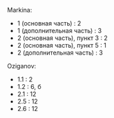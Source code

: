Markina:
* 1 (основная часть)          : 2
* 1 (дополнительная часть)    : 3
* 2 (основная часть), пункт 3 : 2
* 2 (основная часть), пункт 5 : 1
* 2 (дополнительная часть)    : 3

Oziganov:
* 1.1 : 2
* 1.2 : 6, б
* 2.1 : 12
* 2.5 : 12
* 2.6 : 12
